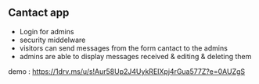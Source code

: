 ## Cantact app
- Login for admins
- security middelware
- visitors can send messages from the form cantact to the admins
- admins are able to display messages received & editing & deleting them

demo : https://1drv.ms/u/s!Aur58Up2J4UykREIXpj4rGua577Z?e=0AUZgS
